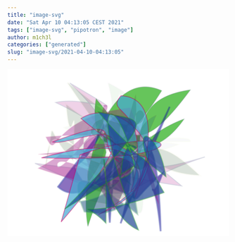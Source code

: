 ```yaml
---
title: "image-svg"
date: "Sat Apr 10 04:13:05 CEST 2021"
tags: ["image-svg", "pipotron", "image"]
author: m1ch3l
categories: ["generated"]
slug: "image-svg/2021-04-10-04:13:05"
---
```


![](image.svg)
